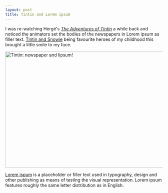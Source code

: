 ```yaml
---
layout: post
title: Tintin and Lorem ipsum
---
```

I was re-watching Herg&eacute;'s <a href="http://en.wikipedia.org/wiki/The_Adventures_of_Tintin_(TV_series)" title="Wikipedia: The Adventures of Tintin"><em>The Adventures of Tintin</em></a> a while back and noticed the animators set the bodies of the newspapers in Lorem ipsum as filler text. <a href="http://en.wikipedia.org/wiki/Tintin_and_Snowy" title="Wikipedia: Tintin and Snowy">Tintin and Snowie</a> being favourite heroes of my childhood this brought a little smile to my face.

<img src="/files/images/tintin-lipsum.jpg" alt="Tintin: newspaper and lipsum!" title="tintin-lipsum" width="624" height="372" />

<p class="note"><a href="http://en.wikipedia.org/wiki/Lorem_Ipsum" title="Wikipedia: Lorem ipsum">Lorem ispum</a> is a placeholder or filler text used in typography, design and other publishing as means of testing the visual representation. Lorem ipsum features roughly the same letter distribution as in English.</p>
